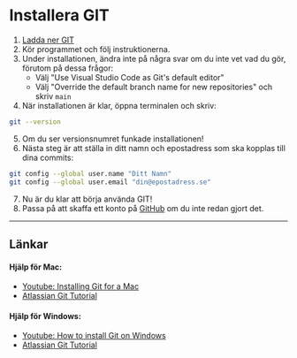# Installera GIT

1. [Ladda ner GIT](https://git-scm.com/downloads)
2. Kör programmet och följ instruktionerna.
3. Under installationen, ändra inte på några svar om du inte vet vad du gör, förutom på dessa frågor:
    - Välj "Use Visual Studio Code as Git's default editor"
    - Välj "Override the default branch name for new repositories" och skriv `main`
4. När installationen är klar, öppna terminalen och skriv: 
```bash
git --version
```
5. Om du ser versionsnumret funkade installationen!
6. Nästa steg är att ställa in ditt namn och epostadress som ska kopplas till dina commits:
```bash
git config --global user.name "Ditt Namn"
git config --global user.email "din@epostadress.se"
```
7. Nu är du klar att börja använda GIT!
8. Passa på att skaffa ett konto på [GitHub](https://www.github.com) om du inte redan gjort det.

---

## Länkar


#### Hjälp för Mac: 
* [Youtube: Installing Git for a Mac](https://www.youtube.com/watch?v=sJ4zr0a4GAs)
* [Atlassian Git Tutorial](https://www.atlassian.com/git/tutorials/install-git)


#### Hjälp för Windows:
* [Youtube: How to install Git on Windows](https://www.youtube.com/watch?v=eB6rrsmwN0Y)
* [Atlassian Git Tutorial](https://www.atlassian.com/git/tutorials/install-git)